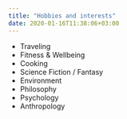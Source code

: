 ```yaml
---
title: "Hobbies and interests"
date: 2020-01-16T11:38:06+03:00
---
```


- Traveling
- Fitness & Wellbeing
- Cooking
- Science Fiction / Fantasy
- Environment
- Philosophy
- Psychology
- Anthropology
